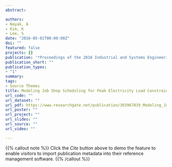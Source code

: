 ```yaml
---
abstract: 

authors:
- Nayak, A
- Kim, K
- Lee, S
date: "2016-05-01T00:00:00Z"
doi: ""
featured: false
projects: []
publication: '*Proceedings of the 2016 Industrial and Systems Engineering Research Conference*, Anaheim, CA, USA'
publication_short: ""
publication_types:
- "1"
summary: 
tags:
- Source Themes
title: Modeling Job Shop Scheduling for Peak Electricity Load Constraint
url_code: ""
url_dataset: ""
url_pdf: https://www.researchgate.net/publication/303967839_Modeling_Job_Shop_Scheduling_for_Peak_Electricity_Load_Constraint
url_poster: ""
url_project: ""
url_slides: ""
url_source: ""
url_video: ""

---
```


{{% callout note %}}
Click the *Cite* button above to demo the feature to enable visitors to import publication metadata into their reference management software.
{{% /callout %}}
<!--
{{% callout note %}}
Create your slides in Markdown - click the *Slides* button to check out the example.
{{% /callout %}}

Supplementary notes can be added here, including [code, math, and images](https://wowchemy.com/docs/writing-markdown-latex/).
-->
